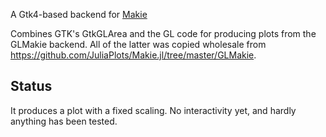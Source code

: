 A Gtk4-based backend for [Makie](https://github.com/JuliaPlots/Makie.jl)

Combines GTK's GtkGLArea and the GL code for producing plots from the GLMakie backend. All of the latter was copied wholesale from https://github.com/JuliaPlots/Makie.jl/tree/master/GLMakie.

## Status

It produces a plot with a fixed scaling. No interactivity yet, and hardly anything has been tested.
